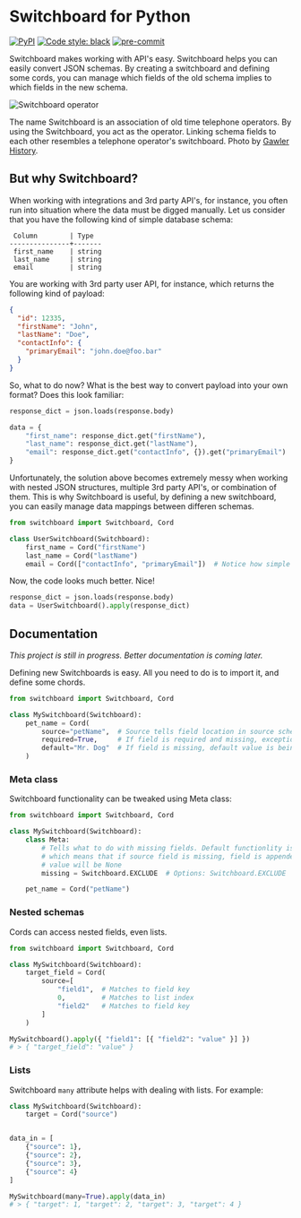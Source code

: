 # Switchboard for Python

[![PyPI](https://img.shields.io/pypi/v/python-switchboard?label=python-switchboard)](https://pypi.org/project/python-switchboard/)
[![Code style: black](https://img.shields.io/badge/code%20style-black-000000.svg)](https://github.com/psf/black)
[![pre-commit](https://img.shields.io/badge/pre--commit-enabled-brightgreen?logo=pre-commit&logoColor=white)](https://github.com/pre-commit/pre-commit)

Switchboard makes working with API's easy. Switchboard helps you can easily convert JSON schemas. By creating a switchboard and defining some cords, you can manage which fields of the old schema implies to which fields in the new schema.

![Switchboard operator](https://live.staticflickr.com/7178/7120934237_e7e2e07eeb_c.jpg)

The name Switchboard is an association of old time telephone operators. By using the Switchboard, you act as the operator. Linking schema fields to each other resembles a telephone operator's switchboard. Photo by [Gawler History](https://www.flickr.com/photos/gawler_history/).

## But why Switchboard?

When working with integrations and 3rd party API's, for instance, you often run into situation where the data must be digged manually. Let us consider that you have the following kind of simple database schema:

```
 Column        | Type
---------------+-------
 first_name    | string
 last_name     | string
 email         | string

```

You are working with 3rd party user API, for instance, which returns the following kind of payload:

```json
{
  "id": 12335,
  "firstName": "John",
  "lastName": "Doe",
  "contactInfo": {
    "primaryEmail": "john.doe@foo.bar"
  }
}
```

So, what to do now? What is the best way to convert payload into your own format? Does this look familiar:

```py
response_dict = json.loads(response.body)

data = {
    "first_name": response_dict.get("firstName"),
    "last_name": response_dict.get("lastName"),
    "email": response_dict.get("contactInfo", {}).get("primaryEmail")
}
```

Unfortunately, the solution above becomes extremely messy when working with nested JSON structures, multiple 3rd party API's, or combination of them. This is why Switchboard is useful, by defining a new switchboard, you can easily manage data mappings between differen schemas.

```py
from switchboard import Switchboard, Cord

class UserSwitchboard(Switchboard):
    first_name = Cord("firstName")
    last_name = Cord("lastName")
    email = Cord(["contactInfo", "primaryEmail"])  # Notice how simple it is to access nested data!
```

Now, the code looks much better. Nice!

```py
response_dict = json.loads(response.body)
data = UserSwitchboard().apply(response_dict)
```

## Documentation

_This project is still in progress. Better documentation is coming later._

Defining new Switchboards is easy. All you need to do is to import it, and define some chords.

```py
from switchboard import Switchboard, Cord

class MySwitchboard(Switchboard):
    pet_name = Cord(
        source="petName",  # Source tells field location in source schema
        required=True,     # If field is required and missing, exception is raised
        default="Mr. Dog"  # If field is missing, default value is being used
    )
```

### Meta class

Switchboard functionality can be tweaked using Meta class:

```py
from switchboard import Switchboard, Cord

class MySwitchboard(Switchboard):
    class Meta:
        # Tells what to do with missing fields. Default functionlity is INCLUDE,
        # which means that if source field is missing, field is appended but the field
        # value will be None
        missing = Switchboard.EXCLUDE  # Options: Switchboard.EXCLUDE | Switchboard.INCLUDE | Switchboard.RAISE

    pet_name = Cord("petName")
```

### Nested schemas

Cords can access nested fields, even lists.

```py
from switchboard import Switchboard, Cord

class MySwitchboard(Switchboard):
    target_field = Cord(
        source=[
            "field1",  # Matches to field key
            0,         # Matches to list index
            "field2"   # Matches to field key
        ]
    )

MySwitchboard().apply({ "field1": [{ "field2": "value" }] })
# > { "target_field": "value" }
```

### Lists

Switchboard `many` attribute helps with dealing with lists. For example:

```py
class MySwitchboard(Switchboard):
    target = Cord("source")


data_in = [
    {"source": 1},
    {"source": 2},
    {"source": 3},
    {"source": 4}
]

MySwitchboard(many=True).apply(data_in)
# > { "target": 1, "target": 2, "target": 3, "target": 4 }

```
